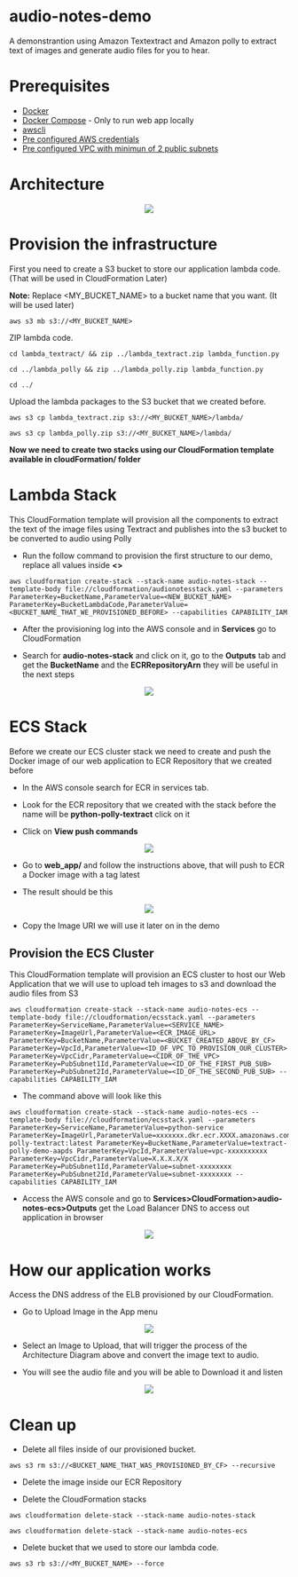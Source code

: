 # audio-notes-demo

A demonstrantion using Amazon Textextract and Amazon polly to extract text of images and generate audio files for you to hear.

# Prerequisites

- [Docker](https://docs.docker.com/get-docker/)
- [Docker Compose](https://docs.docker.com/compose/install/) - Only to run web app locally
- [awscli](https://docs.aws.amazon.com/cli/latest/userguide/cli-chap-install.html)
- [Pre configured AWS credentials](https://docs.aws.amazon.com/amazonswf/latest/awsrbflowguide/set-up-creds.html)
- [Pre configured VPC with minimun of 2 public subnets]()

# Architecture

<p align="center"> 
<img src="images/ai_diagram_webinar.png">
</p>

# Provision the infrastructure

First you need to create a S3 bucket to store our application lambda code. (That will be used in CloudFormation Later)

**Note:** Replace <MY_BUCKET_NAME> to a bucket name that you want. (It will be used later)

```shell
aws s3 mb s3://<MY_BUCKET_NAME>
```

ZIP lambda code.

```shell
cd lambda_textract/ && zip ../lambda_textract.zip lambda_function.py
```

```shell
cd ../lambda_polly && zip ../lambda_polly.zip lambda_function.py
```

```shell
cd ../
```
Upload the lambda packages to the S3 bucket that we created before.

```shell
aws s3 cp lambda_textract.zip s3://<MY_BUCKET_NAME>/lambda/
```

```shell
aws s3 cp lambda_polly.zip s3://<MY_BUCKET_NAME>/lambda/
```

**Now we need to create two stacks using our CloudFormation template available in cloudFormation/ folder**

# Lambda Stack

This CloudFormation template will provision all the components to extract the text of the image files using Textract and publishes into the s3 bucket to be converted to audio using Polly

- Run the follow command to provision the first structure to our demo, replace all values inside **<>**

```shell
aws cloudformation create-stack --stack-name audio-notes-stack --template-body file://cloudformation/audionotesstack.yaml --parameters ParameterKey=BucketName,ParameterValue=<NEW_BUCKET_NAME> ParameterKey=BucketLambdaCode,ParameterValue=<BUCKET_NAME_THAT_WE_PROVISIONED_BEFORE> --capabilities CAPABILITY_IAM
```

- After the provisioning log into the AWS console and in **Services** go to CloudFormation

- Search for **audio-notes-stack** and click on it, go to the **Outputs** tab and get the **BucketName** and the **ECRRepositoryArn** they will be useful in the next steps

<p align="center"> 
<img src="images/audio_notes_cf_stack.png">
</p>

# ECS Stack

Before we create our ECS cluster stack we need to create and push the Docker image of our web application to ECR Repository that we created before

- In the AWS console search for ECR in services tab.

- Look for the ECR repository that we created with the stack before the name will be **python-polly-textract** click on it

- Click on **View push commands**

<p align="center"> 
<img src="images/ecr_repository_image.png">
</p>

- Go to **web_app/** and follow the instructions above, that will push to ECR a Docker image with a tag latest

- The result should be this

<p align="center"> 
<img src="images/ecr_with_image.png">
</p>

- Copy the Image URI we will use it later on in the demo

## Provision the ECS Cluster

This CloudFormation template will provision an ECS cluster to host our Web Application that we will use to upload teh images to s3 and download the audio files from S3

```shell
aws cloudformation create-stack --stack-name audio-notes-ecs --template-body file://cloudformation/ecsstack.yaml --parameters ParameterKey=ServiceName,ParameterValue=<SERVICE_NAME> ParameterKey=ImageUrl,ParameterValue=<ECR_IMAGE_URL> ParameterKey=BucketName,ParameterValue=<BUCKET_CREATED_ABOVE_BY_CF> ParameterKey=VpcId,ParameterValue=<ID_OF_VPC_TO_PROVISION_OUR_CLUSTER> ParameterKey=VpcCidr,ParameterValue=<CIDR_OF_THE_VPC> ParameterKey=PubSubnet1Id,ParameterValue=<ID_OF_THE_FIRST_PUB_SUB> ParameterKey=PubSubnet2Id,ParameterValue=<ID_OF_THE_SECOND_PUB_SUB> --capabilities CAPABILITY_IAM
```

- The command above will look like this

```shell
aws cloudformation create-stack --stack-name audio-notes-ecs --template-body file://cloudformation/ecsstack.yaml --parameters ParameterKey=ServiceName,ParameterValue=python-service ParameterKey=ImageUrl,ParameterValue=xxxxxxx.dkr.ecr.XXXX.amazonaws.com/python-polly-textract:latest ParameterKey=BucketName,ParameterValue=textract-polly-demo-aapds ParameterKey=VpcId,ParameterValue=vpc-xxxxxxxxxx ParameterKey=VpcCidr,ParameterValue=X.X.X.X/X ParameterKey=PubSubnet1Id,ParameterValue=subnet-xxxxxxxx ParameterKey=PubSubnet2Id,ParameterValue=subnet-xxxxxxxx --capabilities CAPABILITY_IAM
```

- Access the AWS console and go to **Services>CloudFormation>audio-notes-ecs>Outputs** get the Load Balancer DNS to access out application in browser

<p align="center"> 
<img src="images/alb_dns_name.png">
</p>


# How our application works

Access the DNS address of the ELB provisioned by our CloudFormation.

- Go to Upload Image in the App menu

<p align="center"> 
<img src="images/app_upload_image.png">
</p>

- Select an Image to Upload, that will trigger the process of the Architecture Diagram above and convert the image text to audio.

- You will see the audio file and you will be able to Download it and listen

<p align="center"> 
<img src="images/app_audio.png">
</p>

# Clean up

- Delete all files inside of our provisioned bucket.

```shell
aws s3 rm s3://<BUCKET_NAME_THAT_WAS_PROVISIONED_BY_CF> --recursive
```

- Delete the image inside our ECR Repository

- Delete the CloudFormation stacks

```shell
aws cloudformation delete-stack --stack-name audio-notes-stack
```

```shell
aws cloudformation delete-stack --stack-name audio-notes-ecs
```

- Delete bucket that we used to store our lambda code.

```shell
aws s3 rb s3://<MY_BUCKET_NAME> --force
```